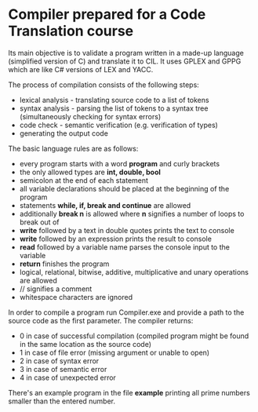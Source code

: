 # Compiler prepared for a Code Translation course

Its main objective is to validate a program written in a made-up language (simplified version of C) and translate it to CIL.
It uses GPLEX and GPPG which are like C# versions of LEX and YACC.

The process of compilation consists of the following steps:
* lexical analysis - translating source code to a list of tokens
* syntax analysis - parsing the list of tokens to a syntax tree (simultaneously checking for syntax errors)
* code check - semantic verification (e.g. verification of types)
* generating the output code

The basic language rules are as follows:
* every program starts with a word **program** and curly brackets
* the only allowed types are **int, double, bool**
* semicolon at the end of each statement
* all variable declarations should be placed at the beginning of the program
* statements **while, if, break and continue** are allowed
* additionally **break n** is allowed where **n** signifies a number of loops to break out of
* **write** followed by a text in double quotes prints the text to console
* **write** followed by an expression prints the result to console
* **read** followed by a variable name parses the console input to the variable 
* **return** finishes the program
* logical, relational, bitwise, additive, multiplicative and unary operations are allowed
* // signifies a comment
* whitespace characters are ignored

In order to compile a program run Compiler.exe and provide a path to the source code as the first parameter.
The compiler returns:
* 0 in case of successful compilation (compiled program might be found in the same location as the source code)
* 1 in case of file error (missing argument or unable to open)
* 2 in case of syntax error
* 3 in case of semantic error
* 4 in case of unexpected error

There's an example program in the file **example** printing all prime numbers smaller than the entered number.
